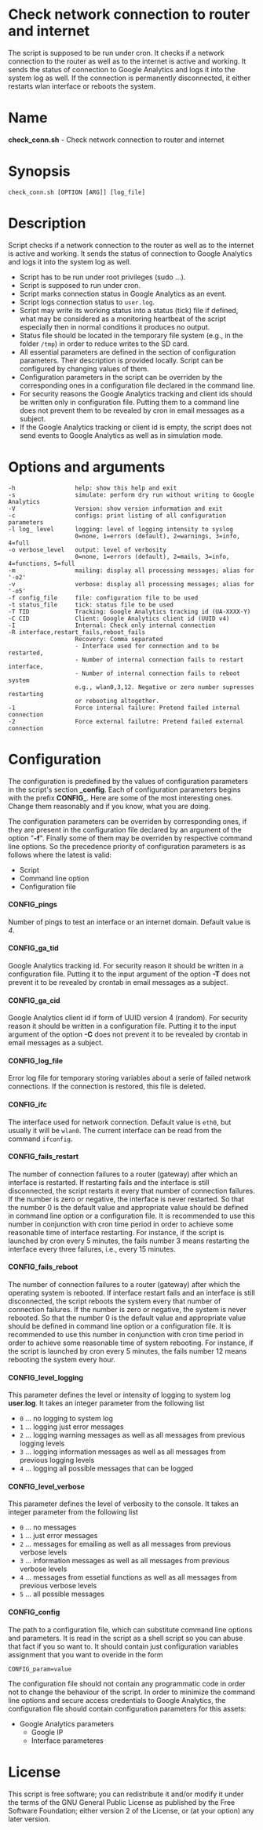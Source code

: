 Check network connection to router and internet
=====
The script is supposed to be run under cron. It checks if a network
connection to the router as well as to the internet is active and working.
It sends the status of connection to Google Analytics and logs it into
the system log as well. If the connection is permanently disconnected,
it either restarts wlan interface or reboots the system.

Name
====
**check_conn.sh** - Check network connection to router and internet

Synopsis
=====
    check_conn.sh [OPTION [ARG]] [log_file]

Description
=====
Script checks if a network connection to the router as well as to the internet is active and working.
It sends the status of connection to Google Analytics and logs it into the system log as well.

- Script has to be run under root privileges (sudo ...).
- Script is supposed to run under cron.
- Script marks connection status in Google Analytics as an event.
- Script logs connection status to `user.log`.
- Script may write its working status into a status (tick) file if defined, what may
  be considered as a monitoring heartbeat of the script especially then in normal conditions
  it produces no output.
- Status file should be located in the temporary file system (e.g., in the folder `/tmp`)
  in order to reduce writes to the SD card. 
- All essential parameters are defined in the section of configuration parameters.
  Their description is provided locally. Script can be configured by changing values of them.
- Configuration parameters in the script can be overriden by the corresponding ones
  in a configuration file declared in the command line.
- For security reasons the Google Analytics tracking and client ids should be written
  only in configuration file. Putting them to a command line does not prevent them
  to be revealed by cron in email messages as a subject.
- If the Google Analytics tracking or client id is empty, the script does not send
  events to Google Analytics as well as in simulation mode.

Options and arguments
=====
    -h                 help: show this help and exit
    -s                 simulate: perform dry run without writing to Google Analytics
    -V                 Version: show version information and exit
    -c                 configs: print listing of all configuration parameters
    -l log_ level      logging: level of logging intensity to syslog
                       0=none, 1=errors (default), 2=warnings, 3=info, 4=full
    -o verbose_level   output: level of verbosity
                       0=none, 1=errors (default), 2=mails, 3=info, 4=functions, 5=full
    -m                 mailing: display all processing messages; alias for '-o2'
    -v                 verbose: display all processing messages; alias for '-o5'
    -f config_file     file: configuration file to be used
    -t status_file     tick: status file to be used
    -T TID             Tracking: Google Analytics tracking id (UA-XXXX-Y)
    -C CID             Client: Google Analytics client id (UUID v4)
    -I                 Internal: Check only internal connection
    -R interface,restart_fails,reboot_fails
                       Recovery: Comma separated
                       - Interface used for connection and to be restarted,
                       - Number of internal connection fails to restart interface,
                       - Number of internal connection fails to reboot system
                       e.g., wlan0,3,12. Negative or zero number supresses restarting
                       or rebooting altogether.
    -1                 Force internal failure: Pretend failed internal connection
    -2                 Force external failutre: Pretend failed external connection
  
Configuration
=====
The configuration is predefined by the values of configuration parameters in the script's
section **\_config**. Each of configuration parameters begins with the prefix **CONFIG\_**.
Here are some of the most interesting ones. Change them reasonably and if you know, what
you are doing.

The configuration parameters can be overriden by corresponding ones, if they are present
in the configuration file declared by an argument of the option "**-f**". Finally some of them
may be overriden by respective command line options. So the precedence priority
of configuration parameters is as follows where the latest is valid:

- Script
- Command line option
- Configuration file

#### CONFIG_pings
Number of pings to test an interface or an internet domain. Default value is *4*.

#### CONFIG\_ga_tid
Google Analytics tracking id. For security reason it should be written in a configuration
file. Putting it to the input argument of the option __-T__ does not prevent it to be revealed
by crontab in email messages as a subject.

#### CONFIG\_ga_cid
Google Analytics client id if form of UUID version 4 (random). For security reason
it should be written in a configuration file. Putting it to the input argument
of the option __-C__ does not prevent it to be revealed by crontab in email messages
as a subject.

#### CONFIG\_log_file
Error log file for temporary storing variables about a serie of failed network connections.
If the connection is restored, this file is deleted.

#### CONFIG\_ifc
The interface used for network connection. Default value is `eth0`, but usually it will be `wlan0`.
The current interface can be read from the command `ifconfig`.

#### CONFIG\_fails_restart
The number of connection failures to a router (gateway) after which an interface is restarted.
If restarting fails and the interface is still disconnected, the script restarts it every that 
number of connection failures. If the number is zero or negative, the interface is never restarted.
So that the number 0 is the default value and appropriate value should be defined in command line option
or a configuration file. It is recommended to use this number in conjunction with cron time period
in order to achieve some reasonable time of interface restarting. For instance, if the script is
launched by cron every 5 minutes, the fails number 3 means restarting the interface every three failures,
i.e., every 15 minutes.

#### CONFIG\_fails_reboot
The number of connection failures to a router (gateway) after which the operating system is rebooted.
If interface restart fails and an interface is still disconnected, the script reboots the system every that 
number of connection failures. If the number is zero or negative, the system is never rebooted. So that
the number 0 is the default value and appropriate value should be defined in command line option or a configuration
file. It is recommended to use this number in conjunction with cron time period in order to achieve some
reasonable time of system rebooting. For instance, if the script is launched by cron every 5 minutes, 
the fails number 12 means rebooting the system every hour.

#### CONFIG\_level_logging
This parameter defines the level or intensity of logging to system log **user.log**. It takes
an integer parameter from the following list

 - `0` ... no logging to system log
 - `1` ... logging just error messages
 - `2` ... logging warning messages as well as all messages from previous logging levels
 - `3` ... logging information messages as well as all messages from previous logging levels
 - `4` ... logging all possible messages that can be logged

#### CONFIG\_level_verbose
This parameter defines the level of verbosity to the console. It takes an integer parameter
from the following list

 - `0` ... no messages
 - `1` ... just error messages
 - `2` ... messages for emailing as well as all messages from previous verbose levels
 - `3` ... information messages as well as all messages from previous verbose levels
 - `4` ... messages from essetial functions as well as all messages from previous verbose levels
 - `5` ... all possible messages

#### CONFIG_config
The path to a configuration file, which can substitute command line options and parameters.
It is read in the script as a shell script so you can abuse that fact if you so want to.
It should contain just configuration variables assignment that you want to overide in the form

    CONFIG_param=value

The configuration file should not contain any programmatic code in order not to change the behaviour
of the script.
In order to minimize the command line options and secure access credentials to Google Analytics, 
the configuration file should contain configuration parameters for this assets:

  - Google Analytics parameters
	- Google IP
	- Interface parameteres

License
=====
This script is free software; you can redistribute it and/or modify
it under the terms of the GNU General Public License as published by
the Free Software Foundation; either version 2 of the License, or
(at your option) any later version.
